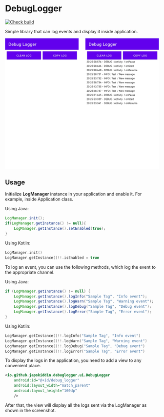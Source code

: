 # DebugLogger

[![Check build](https://github.com/Japskiddin/DebugLogger/actions/workflows/check_build.yml/badge.svg)](https://github.com/Japskiddin/DebugLogger/actions/workflows/check_build.yml)

Simple library that can log events and display it inside application.

![](./images/1.png)

## Usage

Initialize **LogManager** instance in your application and enable it. For example, inside
Application class.

Using Java:

```java
LogManager.init();
if(LogManager.getInstance() != null){
    LogManager.getInstance().setEnabled(true);
}
```

Using Kotlin:

```kotlin
LogManager.init()
LogManager.getInstance()!!.isEnabled = true
```

To log an event, you can use the following methods, which log the event to the appropriate channel.

Using Java:

```java
if (LogManager.getInstance() != null) {
    LogManager.getInstance().logInfo("Sample Tag", "Info event");
    LogManager.getInstance().logWarn("Sample Tag", "Warning event");
    LogManager.getInstance().logDebug("Sample Tag", "Debug event");
    LogManager.getInstance().logError("Sample Tag", "Error event");
}
```

Using Kotlin:

```kotlin
LogManager.getInstance()!!.logInfo("Sample Tag", "Info event")
LogManager.getInstance()!!.logWarn("Sample Tag", "Warning event")
LogManager.getInstance()!!.logDebug("Sample Tag", "Debug event")
LogManager.getInstance()!!.logError("Sample Tag", "Error event")
```

To display the logs in the application, you need to add a view to any convenient place.

```xml
<io.github.japskiddin.debuglogger.ui.DebugLogger
    android:id="@+id/debug_logger"
    android:layout_width="match_parent"
    android:layout_height="160dp"
    />
```

After that, the view will display all the logs sent via the LogManager as shown in the screenshot.
